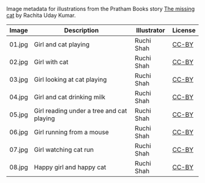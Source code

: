 Image metadata for illustrations from the Pratham Books story [The missing cat](https://storyweaver.org.in/stories/2651-the-missing-cat) by Rachita Uday Kumar.

Image | Description | Illustrator | License
----- | ----------- | ----------- | -------
01.jpg | Girl and cat playing  | Ruchi Shah | [CC-BY](https://creativecommons.org/licenses/by/4.0/)
02.jpg | Girl with cat | Ruchi Shah | [CC-BY](https://creativecommons.org/licenses/by/4.0/)
03.jpg | Girl looking at cat playing | Ruchi Shah | [CC-BY](https://creativecommons.org/licenses/by/4.0/)
04.jpg | Girl and cat drinking milk | Ruchi Shah | [CC-BY](https://creativecommons.org/licenses/by/4.0/)
05.jpg | Girl reading under a tree and cat playing | Ruchi Shah | [CC-BY](https://creativecommons.org/licenses/by/4.0/)
06.jpg | Girl running from a mouse | Ruchi Shah | [CC-BY](https://creativecommons.org/licenses/by/4.0/)
07.jpg | Girl watching cat run | Ruchi Shah | [CC-BY](https://creativecommons.org/licenses/by/4.0/)
08.jpg | Happy girl and happy cat | Ruchi Shah | [CC-BY](https://creativecommons.org/licenses/by/4.0/)